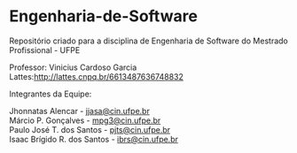 # Engenharia-de-Software
Repositório criado para a disciplina de Engenharia de Software do Mestrado Profissional - UFPE

Professor: Vinicius Cardoso Garcia<br />
Lattes:http://lattes.cnpq.br/6613487636748832

Integrantes da Equipe:

Jhonnatas Alencar - jjasa@cin.ufpe.br <br />
Márcio P. Gonçalves  - mpg3@cin.ufpe.br <br />
Paulo José T. dos Santos  - pjts@cin.ufpe.br <br />
Isaac Brígido R. dos Santos - ibrs@cin.ufpe.br <br />
